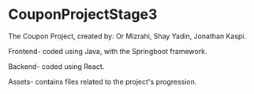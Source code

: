 # CouponProjectStage3
The Coupon Project, created by: Or Mizrahi, Shay Yadin, Jonathan Kaspi.

Frontend- coded using Java, with the Springboot framework.

Backend- coded using React.

Assets- contains files related to the project's progression.
